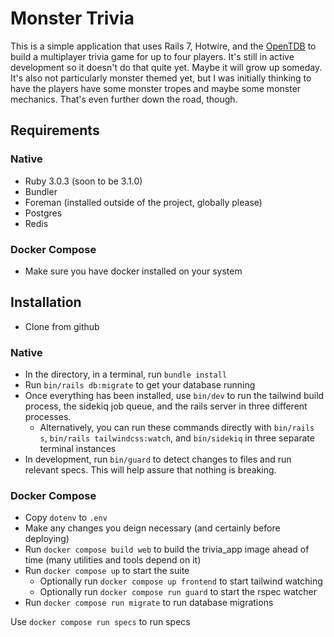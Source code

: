 # Monster Trivia

This is a simple application that uses Rails 7, Hotwire, and the [OpenTDB](https://opentdb.com) to build a multiplayer trivia game for up to four players. It's still in active development so it doesn't do that quite yet. Maybe it will grow up someday. It's also not particularly monster themed yet, but I was initially thinking to have the players have some monster tropes and maybe some monster mechanics. That's even further down the road, though.

## Requirements

### Native

* Ruby 3.0.3 (soon to be 3.1.0)
* Bundler
* Foreman (installed outside of the project, globally please)
* Postgres
* Redis

### Docker Compose

* Make sure you have docker installed on your system

## Installation

* Clone from github

###  Native

* In the directory, in a terminal, run `bundle install`
* Run `bin/rails db:migrate` to get your database running
* Once everything has been installed, use `bin/dev` to run the tailwind build process, the sidekiq job queue, and the rails server in three different processes.
  * Alternatively, you can run these commands directly with `bin/rails s`, `bin/rails tailwindcss:watch`, and `bin/sidekiq` in three separate terminal instances
* In development, run `bin/guard` to detect changes to files and run relevant specs. This will help assure that nothing is breaking.

### Docker Compose

* Copy `dotenv` to `.env`
* Make any changes you deign necessary (and certainly before deploying)
* Run `docker compose build web` to build the trivia_app image ahead of time (many utilities and tools depend on it)
* Run `docker compose up` to start the suite
  * Optionally run `docker compose up frontend` to start tailwind watching
  * Optionally run `docker compose run guard` to start the rspec watcher
* Run `docker compose run migrate` to run database migrations

Use `docker compose run specs` to run specs
